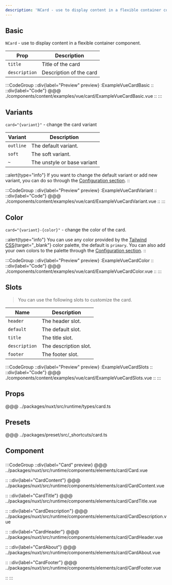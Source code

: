 ```yaml
---
description: 'NCard - use to display content in a flexible container component.'
---
```


## Basic

`NCard` - use to display content in a flexible container component.

| Prop          | Description              |
| ------------- | ------------------------ |
| `title`       | Title of the card       |
| `description` | Description of the card |

:::CodeGroup
::div{label="Preview" preview}
  :ExampleVueCardBasic
::
::div{label="Code"}
@@@ ./components/content/examples/vue/card/ExampleVueCardBasic.vue
::
:::

## Variants

`card="{variant}"` - change the card variant

| Variant   | Description                 |
| --------- | --------------------------- |
| `outline` | The default variant.        |
| `soft`    | The soft variant.           |
| `~`       | The unstyle or base variant |

::alert{type="info"}
  If you want to change the default variant or add new variant, you can do so through the [Configuration section](/#getting-started/configuration).
::

:::CodeGroup
::div{label="Preview" preview}
  :ExampleVueCardVariant
::
::div{label="Code"}
@@@ ./components/content/examples/vue/card/ExampleVueCardVariant.vue
::
:::

## Color

`card="{variant}-{color}"` - change the color of the card.

::alert{type="info"}
You can use any color provided by the [Tailwind CSS](https://tailwindcss.com/docs/customizing-colors){target="_blank"} color palette, the default is `primary`. You can also add your own colors to the palette through the [Configuration section](/#getting-started/configuration).
::

:::CodeGroup
::div{label="Preview" preview}
  :ExampleVueCardColor
::
::div{label="Code"}
@@@ ./components/content/examples/vue/card/ExampleVueCardColor.vue
::
:::

## Slots

> You can use the following slots to customize the card.

| Name          | Description           |
| ------------- | --------------------- | 
| `header`      | The header slot.      |
| `default`     | The default slot.     |
| `title`       | The title slot.       |
| `description` | The description slot. |
| `footer`      | The footer slot.      |

:::CodeGroup
::div{label="Preview" preview}
  :ExampleVueCardSlots
::
::div{label="Code"}
@@@ ./components/content/examples/vue/card/ExampleVueCardSlots.vue
::
:::


## Props
@@@ ../packages/nuxt/src/runtime/types/card.ts

## Presets
@@@ ../packages/preset/src/_shortcuts/card.ts

## Component

### 

:::CodeGroup
::div{label="Card" preview}
@@@ ../packages/nuxt/src/runtime/components/elements/card/Card.vue

::
::div{label="CardContent"}
@@@ ../packages/nuxt/src/runtime/components/elements/card/CardContent.vue

::
::div{label="CardTitle"}
@@@ ../packages/nuxt/src/runtime/components/elements/card/CardTitle.vue

::
::div{label="CardDescription"}
@@@ ../packages/nuxt/src/runtime/components/elements/card/CardDescription.vue

::
::div{label="CardHeader"}
@@@ ../packages/nuxt/src/runtime/components/elements/card/CardHeader.vue

::
::div{label="CardAbout"}
@@@ ../packages/nuxt/src/runtime/components/elements/card/CardAbout.vue

::
::div{label="CardFooter"}
@@@ ../packages/nuxt/src/runtime/components/elements/card/CardFooter.vue

::
:::
